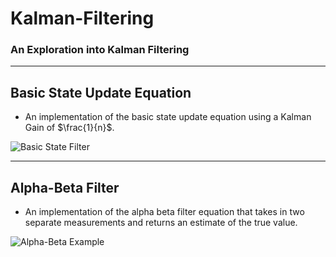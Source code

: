 # Kalman-Filtering
### An Exploration into Kalman Filtering

---
## Basic State Update Equation

- An implementation of the basic state update equation using a Kalman Gain of $\frac{1}{n}$.

![Basic State Filter](https://user-images.githubusercontent.com/54219067/189729407-7252cb94-d179-41d4-9de7-21d53548d448.png)

---

## Alpha-Beta Filter

- An implementation of the alpha beta filter equation that takes in two separate measurements and returns an estimate of the true value. 

![Alpha-Beta Example](https://user-images.githubusercontent.com/54219067/189728293-c72dc921-4763-496b-8508-52ad26e123bf.png)


